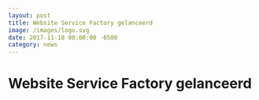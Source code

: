 ```yaml
---
layout: post
title: Website Service Factory gelanceerd
image: /images/logo.svg
date: 2017-11-18 00:00:00 -0500
category: news
---
```



# Website Service Factory gelanceerd



 
